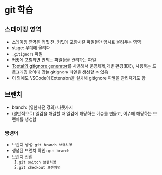 # git 학습

## 스테이징 영역
- 스테이징 영역은 커밋 전, 커밋에 포함시킬 파일들만 임시로 올려두는 영역
- stage: 무대에 올리다
- `.gitignore` 파일
- 커밋에 포함되면 안되는 파일들을 관리하는 파일
- [Toptal의 gitignore generator](https://www.toptal.com/developers/gitignore)를 사용해서 운영체제,개발 환경(IDE), 사용하는 프로그래밍 언어에 맞는 gitignore 파일을 생성할 수 있음
 - 이 외에도 VSCode에 Extension을 설치해 gitignore 파일을 관리하기도 함


## 브랜치
- branch: (영한사전 정의) 나뭇가지
- (일반적으로) 일감을 해결할 때 일감에 해당하는 이슈를 만들고, 이슈에 해당하는 브랜치를 생성함

### 명령어
- 브랜치 생성: `git branch 브랜치명`
- 생성된 브랜치 확인: `git branch`
- 브랜치 전환
  1. `git switch 브랜치명`
  2. `git checkout 브랜치명`